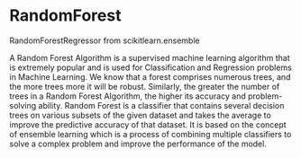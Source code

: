 # RandomForest
RandomForestRegressor from scikitlearn.ensemble


A Random Forest Algorithm is a supervised machine learning algorithm that is extremely popular and is used for Classification and Regression problems in Machine Learning. We know that a forest comprises numerous trees, and the more trees more it will be robust. Similarly, the greater the number of trees in a Random Forest Algorithm, the higher its accuracy and problem-solving ability.  Random Forest is a classifier that contains several decision trees on various subsets of the given dataset and takes the average to improve the predictive accuracy of that dataset. It is based on the concept of ensemble learning which is a process of combining multiple classifiers to solve a complex problem and improve the performance of the model.
